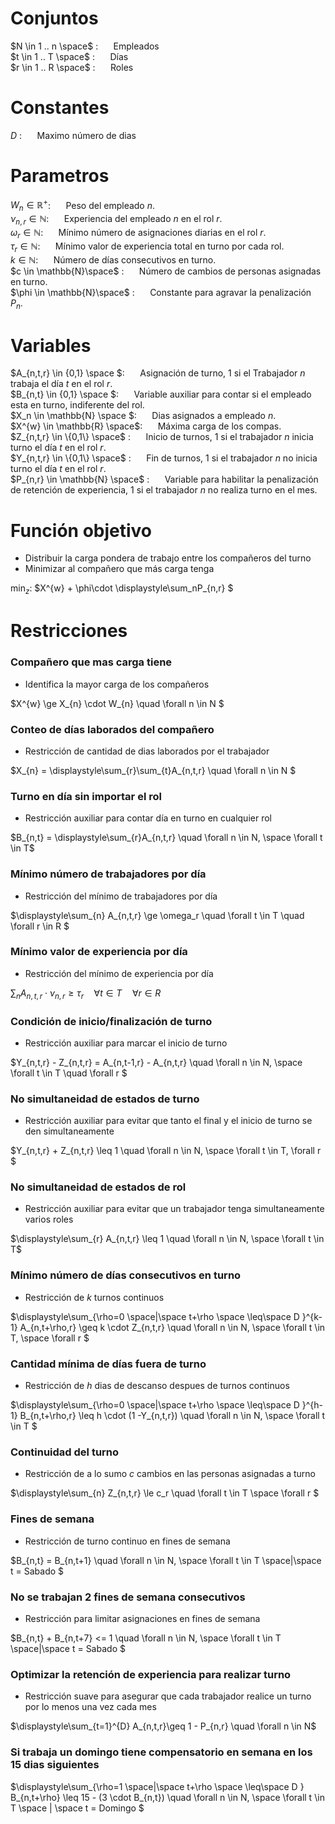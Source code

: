 # Conjuntos

$N \in 1 .. n \space$ : $\quad$ Empleados   
$t \in 1 .. T \space$ : $\quad$ Días  
$r \in 1 .. R \space$ : $\quad$ Roles 

# Constantes

$D$ : $\quad$ Maximo número de dias

# Parametros
$W_{n} \in \mathbb{R}^{+}$: $\quad$ Peso del empleado $n$.   
$\nu_{n,r} \in \mathbb{N}$: $\quad$ Experiencia del empleado $n$ en el rol $r$.  
$\omega_{r} \in \mathbb{N}$: $\quad$ Mínimo número de asignaciones diarias en el rol $r$.  
$\tau_{r} \in \mathbb{N}$: $\quad$ Mínimo valor de experiencia total en turno por cada rol.    
$k \in \mathbb{N}$: $\quad$ Número de días consecutivos en turno.       
$c \in \mathbb{N}\space$ : $\quad$ Número de cambios de personas asignadas en turno.   
$\phi \in \mathbb{N}\space$ : $\quad$ Constante para agravar la penalización $P_n$.  

# Variables

$A_{n,t,r} \in \{0,1\} \space $: $\quad$ Asignación de turno, 1 si el Trabajador $n$ trabaja el día $t$ en el rol $r$.   
$B_{n,t} \in \{0,1\} \space $: $\quad$ Variable auxiliar para contar si el empleado esta en turno, indiferente del rol.   
$X_n \in \mathbb{N} \space $: $\quad$ Dias asignados a empleado $n$.     
$X^{w} \in \mathbb{R} \space$: $\quad$ Máxima carga de los compas.    
$Z_{n,t,r} \in \{0,1\} \space$ : $\quad$ Inicio de turnos, 1 si el trabajador $n$ inicia turno el día $t$ en el rol $r$.   
$Y_{n,t,r} \in \{0,1\} \space$ : $\quad$ Fin de turnos, 1 si el trabajador $n$ no inicia turno el día $t$ en el rol $r$.   
$P_{n,r} \in \mathbb{N} \space$ : $\quad$ Variable para habilitar la penalización de retención de experiencia, 1 si el trabajador $n$ no realiza turno en el mes.      

# Función objetivo
 - Distribuir la carga pondera de trabajo entre los compañeros del turno
 - Minimizar al compañero que más carga tenga

<!-- $\min_{z} \sum_{n} A_{n}N_{n}X_{n}$ -->
$\min_{z}:$ $X^{w} +  \phi\cdot \displaystyle\sum_nP_{n,r} $ 

# Restricciones

### Compañero que mas carga tiene

- Identifica la mayor carga de los compañeros

$X^{w} \ge X_{n} \cdot W_{n} \quad \forall n \in N $

### Conteo de días laborados del compañero
- Restricción de cantidad de dias laborados por el trabajador

$X_{n} = \displaystyle\sum_{r}\sum_{t}A_{n,t,r} \quad \forall n \in N $
 
### Turno en día sin importar el rol
- Restricción auxiliar para contar día en turno en cualquier rol

$B_{n,t} = \displaystyle\sum_{r}A_{n,t,r} \quad \forall n \in N, \space \forall t \in T$
### Mínimo número de trabajadores por día
- Restricción del mínimo de trabajadores por día

$\displaystyle\sum_{n} A_{n,t,r} \ge \omega_r \quad \forall t \in T \quad \forall r \in R $

### Mínimo valor de experiencia por día
- Restricción del mínimo de experiencia por día

$\displaystyle\sum_{n} A_{n,t,r} \cdot \nu_{n,r} \ge \tau_r \quad \forall t \in T \quad \forall r \in R$


### Condición de inicio/finalización de turno
- Restricción auxiliar para marcar el inicio de turno

$Y_{n,t,r} - Z_{n,t,r} = A_{n,t-1,r} - A_{n,t,r} \quad \forall n \in N, \space \forall t \in T \quad \forall r $

### No simultaneidad de estados de turno
- Restricción auxiliar para evitar que tanto el final y el inicio de turno se den simultaneamente

$Y_{n,t,r} + Z_{n,t,r} \leq 1 \quad \forall n \in N, \space \forall t \in T, \forall r $

### No simultaneidad de estados de rol
- Restricción auxiliar para evitar que un trabajador tenga simultaneamente varios roles

$\displaystyle\sum_{r} A_{n,t,r} \leq 1  \quad \forall n \in N, \space \forall t \in T$

### Mínimo número de días consecutivos en turno
- Restricción de $k$ turnos continuos
  
$\displaystyle\sum_{\rho=0 \space|\space t+\rho \space \leq\space D }^{k-1} A_{n,t+\rho,r} \geq k \cdot Z_{n,t,r} \quad \forall n \in N, \space \forall t \in T, \space \forall r $



### Cantidad mínima de días fuera de turno
- Restricción de $h$ dias de descanso despues de turnos continuos

$\displaystyle\sum_{\rho=0 \space|\space t+\rho \space \leq\space D }^{h-1} B_{n,t+\rho,r} \leq h \cdot (1 -Y_{n,t,r}) \quad \forall n \in N, \space \forall t \in T $

### Continuidad del turno
- Restricción de a lo sumo $c$ cambios en las personas asignadas a turno

$\displaystyle\sum_{n} Z_{n,t,r} \le c_r \quad \forall t \in T \space \forall r $


### Fines de semana
- Restricción de turno continuo en fines de semana

$B_{n,t} = B_{n,t+1} \quad \forall n \in N, \space \forall t \in T \space|\space t = Sabado $ 

### No se trabajan 2 fines de semana consecutivos
- Restricción para limitar asignaciones en fines de semana
  
$B_{n,t} + B_{n,t+7} <= 1 \quad \forall n \in N, \space \forall t \in T \space|\space t = Sabado $ 


### Optimizar la retención de experiencia para realizar turno
- Restricción suave para asegurar que cada trabajador realice un turno por lo menos una vez cada mes

$\displaystyle\sum_{t=1}^{D} A_{n,t,r}\geq 1 - P_{n,r}  \quad \forall n \in N$

### Si trabaja un domingo tiene compensatorio en semana en los 15 dias siguientes
$\displaystyle\sum_{\rho=1 \space|\space t+\rho \space \leq\space D } B_{n,t+\rho} \leq 15 - (3 \cdot B_{n,t}) \quad \forall n \in N, \space \forall t \in T \space | \space t = Domingo $